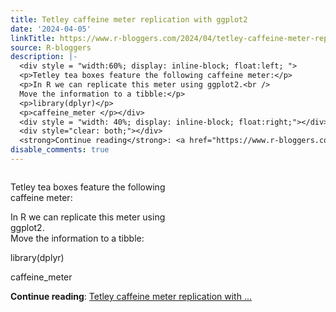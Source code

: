 ```yaml
---
title: Tetley caffeine meter replication with ggplot2
date: '2024-04-05'
linkTitle: https://www.r-bloggers.com/2024/04/tetley-caffeine-meter-replication-with-ggplot2/
source: R-bloggers
description: |-
  <div style = "width:60%; display: inline-block; float:left; ">
  <p>Tetley tea boxes feature the following caffeine meter:</p>
  <p>In R we can replicate this meter using ggplot2.<br />
  Move the information to a tibble:</p>
  <p>library(dplyr)</p>
  <p>caffeine_meter </p></div>
  <div style = "width: 40%; display: inline-block; float:right;"></div>
  <div style="clear: both;"></div>
  <strong>Continue reading</strong>: <a href="https://www.r-bloggers.com/2024/04/tetley-caffeine-meter-replication-with-ggplot2/">Tetley caffeine meter replication with ...
disable_comments: true
---
```

<div style = "width:60%; display: inline-block; float:left; ">
<p>Tetley tea boxes feature the following caffeine meter:</p>
<p>In R we can replicate this meter using ggplot2.<br />
Move the information to a tibble:</p>
<p>library(dplyr)</p>
<p>caffeine_meter </p></div>
<div style = "width: 40%; display: inline-block; float:right;"></div>
<div style="clear: both;"></div>
<strong>Continue reading</strong>: <a href="https://www.r-bloggers.com/2024/04/tetley-caffeine-meter-replication-with-ggplot2/">Tetley caffeine meter replication with ...